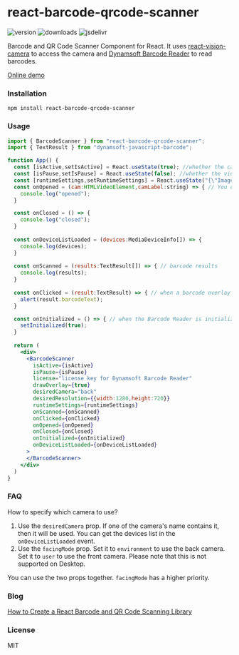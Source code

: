 # react-barcode-qrcode-scanner

![version](https://img.shields.io/npm/v/react-barcode-qrcode-scanner.svg)
![downloads](https://img.shields.io/npm/dm/react-barcode-qrcode-scanner.svg)
![jsdelivr](https://img.shields.io/jsdelivr/npm/hm/react-barcode-qrcode-scanner.svg)

Barcode and QR Code Scanner Component for React. It uses [react-vision-camera](https://github.com/xulihang/react-vision-camera) to access the camera and [Dynamsoft Barcode Reader](https://www.dynamsoft.com/barcode-reader/overview/) to read barcodes.


[Online demo](https://rainbow-moonbeam-f7ef52.netlify.app/)

### Installation

```
npm install react-barcode-qrcode-scanner
```

### Usage

```jsx
import { BarcodeScanner } from "react-barcode-qrcode-scanner";
import { TextResult } from "dynamsoft-javascript-barcode";

function App() {
  const [isActive,setIsActive] = React.useState(true); //whether the camera is active
  const [isPause,setIsPause] = React.useState(false); //whether the video is paused
  const [runtimeSettings,setRuntimeSettings] = React.useState("{\"ImageParameter\":{\"BarcodeFormatIds\":[\"BF_QR_CODE\"],\"Description\":\"\",\"Name\":\"Settings\"},\"Version\":\"3.0\"}"); //use JSON template to decode QR codes only
  const onOpened = (cam:HTMLVideoElement,camLabel:string) => { // You can access the video element in the onOpened event
    console.log("opened"); 
  }

  const onClosed = () => {
    console.log("closed");
  }
  
  const onDeviceListLoaded = (devices:MediaDeviceInfo[]) => {
    console.log(devices);
  }
  
  const onScanned = (results:TextResult[]) => { // barcode results
    console.log(results);
  }
  
  const onClicked = (result:TextResult) => { // when a barcode overlay is clicked
    alert(result.barcodeText);
  }

  const onInitialized = () => { // when the Barcode Reader is initialized
    setInitialized(true);
  }
  
  return (
    <div>
      <BarcodeScanner 
        isActive={isActive}
        isPause={isPause}
        license="license key for Dynamsoft Barcode Reader"
        drawOverlay={true}
        desiredCamera="back"
        desiredResolution={{width:1280,height:720}}
        runtimeSettings={runtimeSettings}
        onScanned={onScanned}
        onClicked={onClicked}
        onOpened={onOpened}
        onClosed={onClosed}
        onInitialized={onInitialized}
        onDeviceListLoaded={onDeviceListLoaded}
      >
      </BarcodeScanner>
    </div>
  )
}

```

### FAQ

How to specify which camera to use?

1. Use the `desiredCamera` prop. If one of the camera's name contains it, then it will be used. You can get the devices list in the `onDeviceListLoaded` event.
2. Use the `facingMode` prop. Set it to `environment` to use the back camera. Set it to `user` to use the front camera. Please note that this is not supported on Desktop.

You can use the two props together. `facingMode` has a higher priority.

### Blog

[How to Create a React Barcode and QR Code Scanning Library](https://www.dynamsoft.com/codepool/react-barcode-qr-code-scanner-library.html)

### License

MIT
